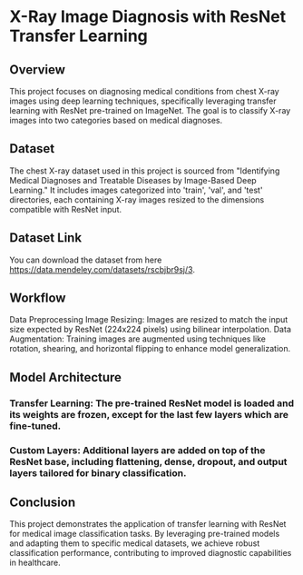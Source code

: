 # X-Ray Image Diagnosis with ResNet Transfer Learning

## Overview

This project focuses on diagnosing medical conditions from chest X-ray images using deep learning techniques, specifically leveraging transfer learning with ResNet pre-trained on ImageNet. The goal is to classify X-ray images into two categories based on medical diagnoses.

## Dataset

The chest X-ray dataset used in this project is sourced from "Identifying Medical Diagnoses and Treatable Diseases by Image-Based Deep Learning." It includes images categorized into 'train', 'val', and 'test' directories, each containing X-ray images resized to the dimensions compatible with ResNet input.

## Dataset Link
You can download the dataset from here https://data.mendeley.com/datasets/rscbjbr9sj/3.

## Workflow
Data Preprocessing
Image Resizing: Images are resized to match the input size expected by ResNet (224x224 pixels) using bilinear interpolation.
Data Augmentation: Training images are augmented using techniques like rotation, shearing, and horizontal flipping to enhance model generalization.

## Model Architecture

### Transfer Learning: The pre-trained ResNet model is loaded and its weights are frozen, except for the last few layers which are fine-tuned.

### Custom Layers: Additional layers are added on top of the ResNet base, including flattening, dense, dropout, and output layers tailored for binary classification.

## Conclusion
This project demonstrates the application of transfer learning with ResNet for medical image classification tasks. By leveraging pre-trained models and adapting them to specific medical datasets, we achieve robust classification performance, contributing to improved diagnostic capabilities in healthcare.
